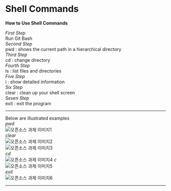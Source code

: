 # Shell Commands   
**How to Use Shell Commands**  
  
*First Step*  
Run Git Bash  
*Second Step*  
pwd : shows the current path in a hierarchical directory  
*Third Step*  
cd : change directory  
*Fourth Step*  
ls : list files and directories  
*Five Step*  
i : show detailed information  
*Six Step*  
clear : clean up your shell screen  
*Seven Step*  
exit : exit the program  


***  
Below are illustrated examples  
*pwd*  
![오픈소스 과제 이미지1](https://user-images.githubusercontent.com/112601402/192131347-fa2c9322-5746-4f46-ace6-8c3a02621dd9.png)  
*clear*  
![오픈소스 과제 이미지2](https://user-images.githubusercontent.com/112601402/192131350-f3f45931-33d2-4bcb-861b-454d58c7cf7c.png)  
![오픈소스 과제 이미지3](https://user-images.githubusercontent.com/112601402/192131354-8ebf5a4c-f92d-452b-8681-2f53dcfe3e13.png)  
*cd*  
![오픈소스 과제 이미지4](https://user-images.githubusercontent.com/112601402/192131356-ead102f5-83)
*c*  
![오픈소스 과제 이미지5](https://user-images.githubusercontent.com/112601402/192131362-33b38b8a-0a3d-46e1-aea4-26a6fee1f987.png)  
*exit*  
![오픈소스 과제 이미지6](https://user-images.githubusercontent.com/112601402/192131367-93c708b9-a403-4464-9c50-4114ddf31139.png)  
***


